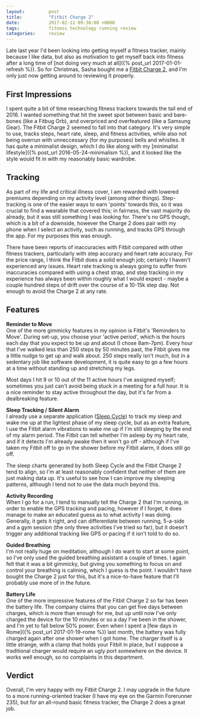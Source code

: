 ```yaml
---
layout:         post
title:          "Fitbit Charge 2"
date:           2017-02-12 09:30:00 +0000
tags:           fitness technology running review
categories:     review
---
```


Late last year I'd been looking into getting myself a fitness tracker, mainly because I like data, but also as motivation to get myself back into fitness after a long time of [not doing very much at all]({% post_url 2017-01-01-refresh %}). So for Christmas, Sasha bought me a [Fitbit Charge 2][fitbit-charge-2-link], and I'm only just now getting around to reviewing it properly.

<!-- Read More -->

## First Impressions

I spent quite a bit of time researching fitness trackers towards the tail end of 2016. I wanted something that hit the sweet spot between basic and bare-bones (like a Fitbug Orb), and overpriced and overfeatured (like a Samsung Gear). The Fitbit Charge 2 seemed to fall into that category. It's very simple to use, tracks steps, heart rate, sleep, and fitness activities, while also not being overrun with unneccessary (for my purposes) bells and whistles. It has quite a minimalist design, which I do like along with my [minimalist lifestyle]({% post_url 2016-05-24-minimalism %}), and it looked like the style would fit in with my reasonably basic wardrobe.

## Tracking

As part of my life and critical illness cover, I am rewarded with lowered premiums depending on my activity level (among other things). Step-tracking is one of the easier ways to earn 'points' towards this, so it was crucial to find a wearable that covered this; in fairness, the vast majority do already, but it was still something I was looking for. There's no GPS though, which is a bit of a downside, however the Charge 2 does pair with my phone when I select an activity, such as running, and tracks GPS through the app. For my purposes this was enough.

There have been reports of inaccuracies with Fitbit compared with other fitness trackers, particularly with step accuracy and heart rate accuracy. For the price range, I think the Fitbit does a solid enough job; certainly I haven't experienced any issues. Heart rate tracking is always going to suffer from inaccuracies compared with using a chest strap, and step tracking in my experience has always been within roughly what I would expect - maybe a couple hundred steps of drift over the course of a 10-15k step day. Not enough to avoid the Charge 2 at any rate.

## Features

**Reminder to Move**  
One of the more gimmicky features in my opinion is Fitbit's 'Reminders to Move'. During set-up, you choose your 'active period', which is the hours each day that you expect to be up and about (I chose 8am-7pm). Every hour that I've walked less than 250 steps by 50 minutes past, the Fitbit gives me a little nudge to get up and walk about. 250 steps really isn't much, but in a sedentary job like software development, it is quite easy to go a few hours at a time without standing up and stretching my legs.

Most days I hit 9 or 10 out of the 11 active hours I've assigned myself; sometimes you just can't avoid being stuck in a meeting for a full hour. It is a nice reminder to stay active throughout the day, but it's far from a dealbreaking feature.

**Sleep Tracking / Silent Alarm**  
I already use a separate application ([Sleep Cycle][sleep-cycle-home-page]) to track my sleep and wake me up at the lightest phase of my sleep cycle, but as an extra feature, I use the Fitbit alarm vibrations to wake me up if I'm still sleeping by the end of my alarm period. The Fitbit can tell whether I'm asleep by my heart rate, and if it detects I'm already awake then it won't go off - although if I've taken my Fitbit off to go in the shower before my Fitbit alarm, it does still go off.

The sleep charts generated by both Sleep Cycle and the Fitbit Charge 2 tend to align, so I'm at least reasonably confident that neither of them are just making data up. It's useful to see how I can improve my sleeping patterns, although I tend not to use the data much beyond this.

**Activity Recording**  
When I go for a run, I tend to manually tell the Charge 2 that I'm running, in order to enable the GPS tracking and pacing, however if I forget, it does manage to make an educated guess as to what activity I was doing. Generally, it gets it right, and can differentiate between running, 5-a-side and a gym session (the only three activities I've tried so far), but it doesn't trigger any additional tracking like GPS or pacing if it isn't told to do so.

**Guided Breathing**  
I'm not really huge on meditation, although I do want to start at some point, so I've only used the guided breathing assistant a couple of times. I again felt that it was a bit gimmicky, but giving you something to focus on and control your breathing is calming, which I guess is the point. I wouldn't have bought the Charge 2 just for this, but it's a nice-to-have feature that I'll probably use more of in the future.

**Battery Life**  
One of the more impressive features of the Fitbit Charge 2 so far has been the battery life. The company claims that you can get five days between charges, which is more than enough for me, but up until now I've only charged the device for the 10 minutes or so a day I've been in the shower, and I'm yet to fall below 50% power. Even when I spent a [few days in Rome]({% post_url 2017-01-19-rome %}) last month, the battery was fully charged again after one shower when I got home. The charger itself is a little strange, with a clamp that holds your Fitbit in place, but I suppose a traditional charger would require an ugly port somewhere on the device. It works well enough, so no complaints in this department.

## Verdict

Overall, I'm very happy with my Fitbit Charge 2. I may upgrade in the future to a more running-oriented tracker (I have my eye on the Garmin Forerunner 235), but for an all-round basic fitness tracker, the Charge 2 does a great job.

<p class="emphasis"><i class="fa fa-star" aria-hidden="true"></i><i class="fa fa-star" aria-hidden="true"></i><i class="fa fa-star" aria-hidden="true"></i><i class="fa fa-star" aria-hidden="true"></i><i class="fa fa-star-half-o" aria-hidden="true"></i></p>

[fitbit-charge-2-link]: https://www.fitbit.com/charge2
[sleep-cycle-home-page]: https://www.sleepcycle.com/